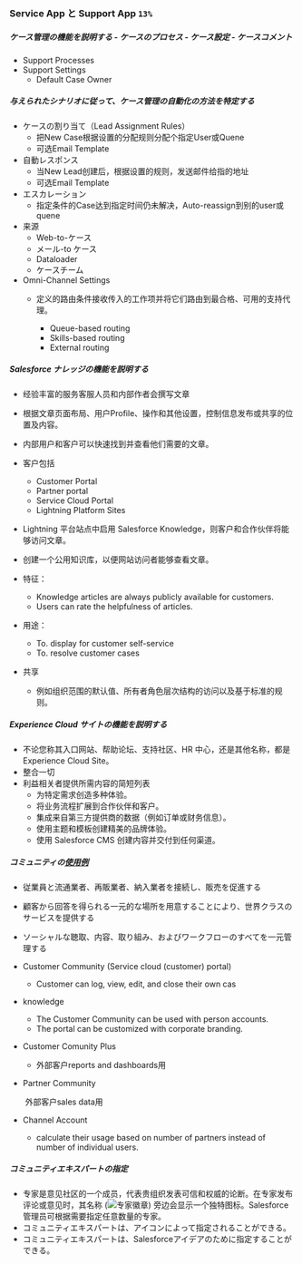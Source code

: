 ### Service App と Support App `13%`

##### ケース管理の機能を説明する - ケースのプロセス - ケース設定 - ケースコメント

- Support Processes
- Support Settings
  - Default Case Owner

##### 与えられたシナリオに従って、ケース管理の自動化の方法を特定する

- ケースの割り当て（Lead Assignment Rules）
  - 把New Case根据设置的分配规则分配个指定User或Quene
  - 可选Email Template
- 自動レスポンス
  - 当New Lead创建后，根据设置的规则，发送邮件给指的地址
  - 可选Email Template
- エスカレーション
  - 指定条件的Case达到指定时间仍未解决，Auto-reassign到别的user或quene
- 来源
  - Web-to-ケース
  - メール-to ケース
  - Dataloader
  - ケースチーム
- Omni-Channel Settings
  - 定义的路由条件接收传入的工作项并将它们路由到最合格、可用的支持代理。

    - Queue-based routing
    - Skills-based routing
    - External routing

##### Salesforce ナレッジの機能を説明する

- 经验丰富的服务客服人员和内部作者会撰写文章
- 根据文章页面布局、用户Profile、操作和其他设置，控制信息发布或共享的位置及内容。

- 内部用户和客户可以快速找到并查看他们需要的文章。
- 客户包括
  - Customer Portal
  - Partner portal
  - Service Cloud Portal
  - Lightning Platform Sites
- Lightning 平台站点中启用 Salesforce Knowledge，则客户和合作伙伴将能够访问文章。
- 创建一个公用知识库，以便网站访问者能够查看文章。
- 特征：
  - Knowledge articles are always publicly available for customers.
  - Users can rate the helpfulness of articles.
- 用途：
  - To. display for customer self-service
  - To. resolve customer cases 
- 共享
  - 例如组织范围的默认值、所有者角色层次结构的访问以及基于标准的规则。

##### Experience Cloud サイトの機能を説明する

- 不论您称其入口网站、帮助论坛、支持社区、HR 中心，还是其他名称，都是Experience Cloud Site。
- 整合一切
- 利益相关者提供所需内容的简短列表
  - 为特定需求创造多种体验。
  - 将业务流程扩展到合作伙伴和客户。
  - 集成来自第三方提供商的数据（例如订单或财务信息）。
  - 使用主题和模板创建精美的品牌体验。
  - 使用 Salesforce CMS 创建内容并交付到任何渠道。

##### コミュニティの[使用例](https://help.salesforce.com/s/articleView?id=sf.users_license_types_customerportal_enterpriseadmin.htm&type=5)

- 従業員と流通業者、再販業者、納入業者を接続し、販売を促進する

- 顧客から回答を得られる一元的な場所を用意することにより、世界クラスのサービスを提供する

- ソーシャルな聴取、内容、取り組み、およびワークフローのすべてを一元管理する

- Customer Community  (Service cloud (customer) portal)

  - Customer can log, view, edit, and close their own cas
- knowledge
  - The Customer Community can be used with person accounts.
  - The portal can be customized with corporate branding.

- Customer Comunity Plus

  - 外部客户reports and dashboards用

- Partner Community

  ​	外部客户sales data用

- Channel Account
  - calculate their usage based on number of partners instead of number of individual users.

##### コミュニティエキスパートの指定

-  专家是意见社区的一个成员，代表贵组织发表可信和权威的论断。在专家发布评论或意见时，其名称 (![专家徽章](https://resources.help.salesforce.com/images/4b261fdf2ecd2df2ec3e3833bd95d5cc.png)) 旁边会显示一个独特图标。Salesforce 管理员可根据需要指定任意数量的专家。
- コミュニティエキスパートは、アイコンによって指定されることができる。
- コミュニティエキスパートは、Salesforceアイデアのために指定することができる。

